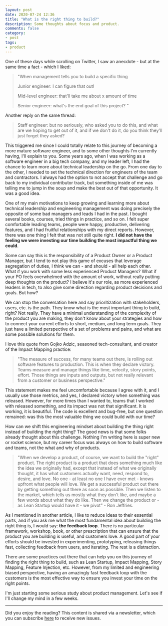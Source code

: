 ```yaml
---
layout: post
date: 2020-07-24 12:36
title: "What is the right thing to build?"
description: Some thoughts about focus and product.
comments: false
category: 
- post
tags:
- product
---
```


One of these days while scrolling on Twitter, I saw an anecdote - but at the same time a fact - which I liked:

> "When management tells you to build a specific thing
> 
> Junior engineer: I can figure that out!
>
> Mid-level engineer: that'll take me about x amount of time
>
> Senior engineer: what's the end goal of this project? "

Another reply on the same thread:

> Staff engineer: but no seriously, who asked you to do this, and what are we hoping to get out of it, and if we don't do it, do you think they'll just forget they asked?

This triggered me since I could totally relate to this journey of becoming a more mature software engineer, and to some other thoughts I'm currently having, I'll explain to you. Some years ago, when I was working as a software engineer in a big tech company, and my leader left, I had the chance to learn more about technical leadership on the go. From one day to the other, I needed to set the technical direction for engineers of the team and contractors. I always had the option to not accept that challenge and go back to my individual contributor track, but something inside of me was telling me to jump in the soup and make the best out of that opportunity. It was a good idea.

One of my main motivations to keep growing and learning more about technical leadership and engineering management was doing precisely the opposite of some bad managers and leads I had in the past. I bought several books, courses, tried things in practice, and so on. I felt super comfortable leading teams, people were happy, productive, delivering features, and I had fruitful relationships with my direct reports. However, there was one thing I felt that was not still quite right. **I did not have the feeling we were investing our time building the most impactful thing we could**.

Some can say this is the responsibility of a Product Owner or a Product Manager, but I tend to not play this game of excuses that leverage segregation of duties, I think we can - and should - all help each other. What if you work with some less experienced Product Managers? What if your PO feels overwhelmed with the amount of work, without really putting deep thoughts on the product? I believe it's our role, as more experienced leaders in tech, to also give some direction regarding product decisions and goals. But how?

We can stop the conversation here and say prioritization with stakeholders, users, etc. is the path. They know what is the most important thing to build, right? Not really. They have a minimal understanding of the complexity of the product you are making, they don't know about your strategies and how to connect your current efforts to short, medium, and long term goals. They just have a limited perspective of a set of problems and pains, and what are some possible solutions for them.

I love this quote from Gojko Adzic, seasoned tech-consultant, and creator of the Impact Mapping practice:

> "The measure of success, for many teams out there, is rolling out software features to production. This is when they declare victory. Teams measure and manage things like time, velocity, story points, effort. Those things are inputs and outputs, but not really relevant from a customer or business perspective." 

This statement makes me feel uncomfortable because I agree with it, and I usually use those metrics, and yes, I declared victory when something was released. However, for more times than I wanted to, teams that I worked with released something, and its impact was not that significant. It is working, it is beautiful. The code is excellent and bug-free, but one question remained: was this the most valuable thing we could build with our time? 

How can we shift this engineering mindset about building the thing right instead of building the right thing? The good news is that some folks already thought about this challenge. Nothing I'm writing here is super new or rocket science, but my career focus was always on how to build software and teams, not the what and why of products.

> "When we develop a product, of course, we want to build the "right" product. The right product is a product that does something much like the idea we originally had, except that instead of what we originally thought, it has what customers actually want, need, respond to, desire, and love. No one - at least no one I have ever met - knows upfront what people will love. We get a successful product out there by getting something out there as soon as possible. Then we listen to the market, which tells us mostly what they don't like, and maybe a few words about what they do like. Then we change the product or - as Lean Startup would have it - we pivot" - Ron Jeffries.

As I mentioned in another article, I like to reduce ideas to their essential parts, and if you ask me what the most fundamental idea about building the right thing is, I would say: **the feedback loop**. There is no particular framework, workshop, book, or other prescription that can ensure that the product you are building is useful, and customers love. A good part of your efforts should be invested in experimenting, prototyping, releasing things fast, collecting feedback from users, and iterating. The rest is a distraction.

There are some practices out there that can help you on this journey of finding the right thing to build, such as Lean Startup, Impact Mapping, Story Mapping, Feature Injection, etc. However, from my limited and engineering biased perspective, having an amazingly fast feedback loop with the customers is the most effective way to ensure you invest your time on the right points.

I'm just starting some serious study about product management. Let's see if I'll change my mind in a few weeks.

_________________


Did you enjoy the reading? This content is shared via a newsletter, which you can subscribe [here](https://shaka.substack.com/) to receive new issues.







